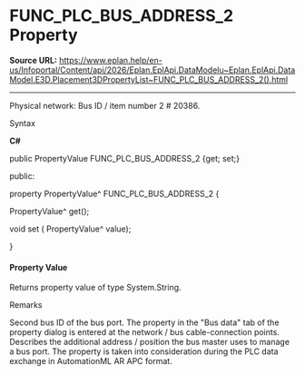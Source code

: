 # FUNC_PLC_BUS_ADDRESS_2 Property

**Source URL:** https://www.eplan.help/en-us/Infoportal/Content/api/2026/Eplan.EplApi.DataModelu~Eplan.EplApi.DataModel.E3D.Placement3DPropertyList~FUNC_PLC_BUS_ADDRESS_2().html

---

Physical network: Bus ID / item number 2 # 20386.

Syntax

**C#**



public PropertyValue FUNC_PLC_BUS_ADDRESS_2 {get; set;}

public:

property PropertyValue^ FUNC_PLC_BUS_ADDRESS_2 {

   PropertyValue^ get();

   void set (    PropertyValue^ value);

}


#### Property Value

Returns property value of type System.String.

Remarks

Second bus ID of the bus port. The property in the "Bus data" tab of the property dialog is entered at the network / bus cable-connection points. Describes the additional address / position the bus master uses to manage a bus port. The property is taken into consideration during the PLC data exchange in AutomationML AR APC format.

